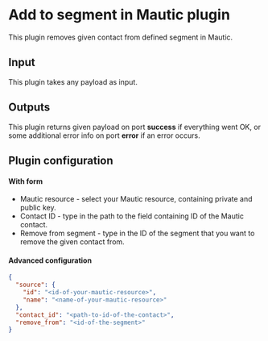 # Add to segment in Mautic plugin

This plugin removes given contact from defined segment in Mautic.

## Input
This plugin takes any payload as input.

## Outputs
This plugin returns given payload on port **success** if everything went OK,
or some additional error info on port **error** if an error occurs.

## Plugin configuration

#### With form
- Mautic resource - select your Mautic resource, containing private and public key.
- Contact ID - type in the path to the field containing ID of the Mautic contact.
- Remove from segment - type in the ID of the segment that you want to remove the 
  given contact from.

#### Advanced configuration
```json
{
  "source": {
    "id": "<id-of-your-mautic-resource>",
    "name": "<name-of-your-mautic-resource>"
  },
  "contact_id": "<path-to-id-of-the-contact>",
  "remove_from": "<id-of-the-segment>"
}
```